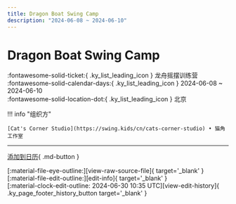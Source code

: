 ```yaml
---
title: Dragon Boat Swing Camp
description: "2024-06-08 ~ 2024-06-10"
---
```


# Dragon Boat Swing Camp 

:fontawesome-solid-ticket:{ .ky_list_leading_icon } 龙舟摇摆训练营  
:fontawesome-solid-calendar-days:{ .ky_list_leading_icon } 2024-06-08 ~ 2024-06-10  
:fontawesome-solid-location-dot:{ .ky_list_leading_icon } 北京  

!!! info "组织方"

    [Cat's Corner Studio](https://swing.kids/cn/cats-corner-studio) • 猫角工作室  

---

[添加到日历](https://swing.news/ics/zh-Hans/2024/cn/dragon-boat-swing-camp-2024.ics){ .md-button }

<div class="ky_page_footer" markdown>
<div class="ky_page_footer_trailing" markdown="span">
[:material-file-eye-outline:][view-raw-source-file]{ target='_blank' }
[:material-file-edit-outline:][edit-info]{ target='_blank' }
</div>
<div class="ky_page_footer_leading" markdown="span">
[:material-clock-edit-outline: 2024-06-30 10:35 UTC][view-edit-history]{ .ky_page_footer_history_button target='_blank' }
</div>
</div>

[view-raw-source-file]: https://github.com/swingdance/events/blob/main/2024/cn/dragon-boat-swing-camp-2024.json "查看原始源文件"
[edit-info]: https://github.com/swingdance/events/issues/new?assignees=&labels=update+event&projects=&template=03-update_entity.yml&title=%5B2024%2Fcn%5D%20Dragon%20Boat%20Swing%20Camp&region=cn&year=2024&id=dragon-boat-swing-camp-2024&name=Dragon%20Boat%20Swing%20Camp&org_id=cats-corner-studio "编辑信息"

[view-edit-history]: https://github.com/swingdance/events/commits/main/2024/cn/dragon-boat-swing-camp-2024.json "查看编辑历史"
